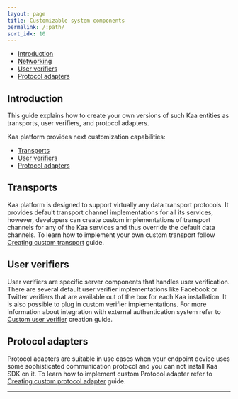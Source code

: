 ```yaml
---
layout: page
title: Customizable system components
permalink: /:path/
sort_idx: 10
---
```


* [Introduction](#introduction)
* [Networking](#networking)
* [User verifiers](#user-verifiers)
* [Protocol adapters](#protocol-adapters)

## Introduction

This guide explains how to create your own versions of such Kaa entities as transports, user verifiers, and protocol adapters.

Kaa platform provides next customization capabilities:

* [Transports](#transports)
* [User verifiers](#user-verifiers)
* [Protocol adapters](#protocol-adapters)

## Transports

Kaa platform is designed to support virtually any data transport protocols. It provides default transport channel implementations for all its services, however, developers can create custom implementations of transport channels for any of the Kaa services and thus override the default data channels. To learn how to implement your own custom transport follow [Creating custom transport](Built-in-networking-stack#creating-custom-transport) guide.

## User verifiers

User verifiers are specific server components that handles user verification. There are several default user verifier implementations like Facebook or Twitter verifiers that are available out of the box for each Kaa installation. It is also possible to plug in custom verifier implementations. For more information about integration with external authentication system refer to [Custom user verifier](Owner-verifiers) creation guide.

## Protocol adapters

Protocol adapters are suitable in use cases when your endpoint device uses some sophisticated communication protocol and you can not install Kaa SDK on it. To learn how to implement custom Protocol adapter refer to [Creating custom protocol adapter](Protocol-adapters) guide.

---
